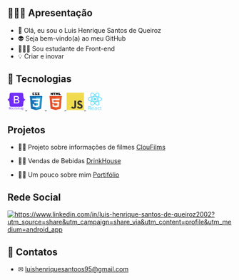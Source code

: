 ## 💁🏼‍♂️ Apresentação
- 👋 Olá, eu sou o Luis Henrique Santos de Queiroz
- 👽 Seja bem-vindo(a) ao meu GitHub
- 👨🏼‍💻 Sou estudante de Front-end
- 💡 Criar e inovar

  
## 🧠 Tecnologias

<p align="left"> <a href="https://getbootstrap.com" target="_blank" rel="noreferrer"> 
  <img src="https://raw.githubusercontent.com/devicons/devicon/master/icons/bootstrap/bootstrap-plain-wordmark.svg" alt="bootstrap" width="40" height="40"/> </a> <a href="https://www.w3schools.com/css/" target="_blank" rel="noreferrer"> 
    <img src="https://raw.githubusercontent.com/devicons/devicon/master/icons/css3/css3-original-wordmark.svg" alt="css3" width="40" height="40"/> </a> <a href="https://www.w3.org/html/" target="_blank" rel="noreferrer"> 
      <img src="https://raw.githubusercontent.com/devicons/devicon/master/icons/html5/html5-original-wordmark.svg" alt="html5" width="40" height="40"/> </a> <a href="https://developer.mozilla.org/en-US/docs/Web/JavaScript" target="_blank" rel="noreferrer"> 
        <img src="https://raw.githubusercontent.com/devicons/devicon/master/icons/javascript/javascript-original.svg" alt="javascript" width="40" height="40"/> </a> <a href="https://reactjs.org/" target="_blank" rel="noreferrer"> <img src="https://raw.githubusercontent.com/devicons/devicon/master/icons/react/react-original-wordmark.svg" alt="react" width="40" height="40"/> </a> </p>

## Projetos
- 👨‍💻 Projeto sobre informações de filmes [ClouFilms](https://luissantosz.github.io/CloudFilms/)

- 👨‍💻 Vendas de Bebidas [DrinkHouse](https://luissantosz.github.io/DrinkHouse/)

- 👨‍💻 Um pouco sobre mim [Portifólio](https://luissantosz.github.io/challenge-portifolio/)

## Rede Social
<p align="left">

<a href="https://www.linkedin.com/in/luis-henrique-santos-de-queiroz2002?utm_source=share&utm_campaign=share_via&utm_content=profile&utm_medium=android_app" target="blank"><img align="center" src="https://raw.githubusercontent.com/rahuldkjain/github-profile-readme-generator/master/src/images/icons/Social/linked-in-alt.svg" alt="https://www.linkedin.com/in/luis-henrique-santos-de-queiroz2002?utm_source=share&utm_campaign=share_via&utm_content=profile&utm_medium=android_app" height="30" width="40" /></a>
</p>

## 📂 Contatos
- ✉ luishenriquesantoos95@gmail.com


   
      
